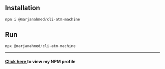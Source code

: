 <h2>Installation</h2>

```js
npm i @marjanahmed/cli-atm-machine
```

<h2>Run</h2>

```js
npx @marjanahmed/cli-atm-machine
```
----------------------------------------------------------------

<h4 style = "color: "yellow;""><a href = "https://www.npmjs.com/~marjanahmed">Click here </a>to view my NPM profile</h4>
